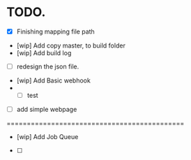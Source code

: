 # TODO.

- [x] Finishing mapping file path
- [wip] Add copy master, to build folder
- [wip] Add build log
- [ ] redesign the json file.

- [wip] Add Basic webhook
- - [ ] test 
- [ ] add simple webpage

============================================

- [wip] Add Job Queue
- [ ]  
